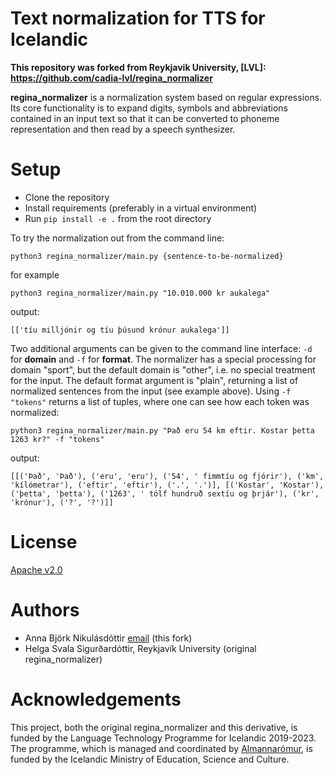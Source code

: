 # Text normalization for TTS for Icelandic

__This repository was forked from Reykjavik University, [LVL]: https://github.com/cadia-lvl/regina_normalizer__

__regina_normalizer__ is a normalization system based on regular expressions. Its core functionality is to expand digits, symbols and abbreviations contained in an input text so that it can be converted to phoneme representation and then read by a speech synthesizer.

# Setup
* Clone the repository
* Install requirements (preferably in a virtual environment)
* Run `pip install -e .` from the root directory

To try the normalization out from the command line:

`python3 regina_normalizer/main.py {sentence-to-be-normalized}`

for example

`python3 regina_normalizer/main.py "10.010.000 kr aukalega"`

output:

`[['tíu milljónir og tíu þúsund krónur aukalega']]` 

Two additional arguments can be given to the command line interface: `-d` for __domain__ and `-f` for __format__.
The normalizer has a special processing for domain "sport", but the default domain is "other", i.e. no special treatment for the input. The default format argument is "plain", returning a list of normalized sentences from the input (see example above). Using `-f "tokens"` returns a list of tuples, where one can see how each token was normalized:

`python3 regina_normalizer/main.py "Það eru 54 km eftir. Kostar þetta 1263 kr?" -f "tokens"` 

output: 

`[[('Það', 'Það'), ('eru', 'eru'), ('54', ' fimmtíu og fjórir'), ('km', 'kílómetrar'), ('eftir', 'eftir'), ('.', '.')], [('Kostar', 'Kostar'), ('þetta', 'þetta'), ('1263', ' tólf hundruð sextíu og þrjár'), ('kr', 'krónur'), ('?', '?')]]`

# License
[Apache v2.0](LICENSE)

# Authors
- Anna Björk Nikulásdóttir [email](anna@grammatek.com) (this fork)
- Helga Svala Sigurðardóttir, Reykjavík University (original regina_normalizer)

# Acknowledgements
This project, both the original regina_normalizer and this derivative, is funded by the Language Technology Programme for Icelandic 2019-2023. The programme, which is managed and coordinated by [Almannarómur](https://almannaromur.is/), is funded by the Icelandic Ministry of Education, Science and Culture.

